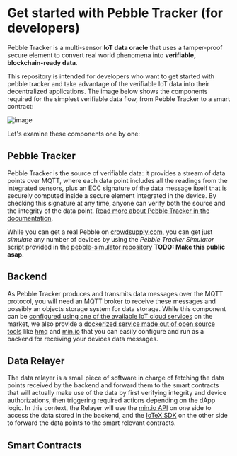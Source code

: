# Get started with Pebble Tracker (for developers)

Pebble Tracker is a multi-sensor **IoT data oracle** that uses a tamper-proof secure element to convert real world phenomena into **verifiable, blockchain-ready data**.

This repository is intended for developers who want to get started with pebble tracker and take advantage of the verifiable IoT data into their decentralized applications. The image below shows the components required for the simplest verifiable data flow, from Pebble Tracker to a smart contract: 

![image](https://user-images.githubusercontent.com/11096047/114436672-e81cdb80-9bc5-11eb-9de4-32551aa22ef2.png)


Let's examine these components one by one:

## Pebble Tracker
Pebble Tracker is the source of verifiable data: it provides a stream of data points over MQTT, where each data point includes all the readings from the integrated sensors, plus an ECC signature of the data message itself that is securely computed inside a secure element integrated in the device. By checking this signature at any time, anyone can verify both the source and the integrity of the data point. [Read more about Pebble Tracker in the documentation](https://docs.iotex.io/developer/hardware/pebble.html).

While you can get a real Pebble on [crowdsupply.com](https://www.crowdsupply.com/iotex/pebble-tracker), you can get just *simulate* any number of devices by using the _Pebble Tracker Simulator_ script provided in the [pebble-simulator repository](https://github.com/iotexproject/pebble-simulator) **TODO: Make this public asap**.

## Backend
As Pebble Tracker produces and transmits data messages over the MQTT protocol, you will need an MQTT broker to receive these messages and possibly an objects storage system for data storage. While this component can be [configured using one of the available IoT cloud services](https://docs.iotex.io/developer/hardware/pebble-aws-configuration.html) on the market, we also provide a [dockerized service made out of open source tools](https://github.com/iotexproject/pebble-backend) like [hmq](https://github.com/fhmq/hmq) and [min.io](min.io) that you can easily configure and run as a backend for receiving your devices data messages.

## Data Relayer
The data relayer is a small piece of software in charge of fetching the data points received by the backend and forward them to the smart contracts that will actually make use of the data by first verifying integrity and device authorizations, then triggering required actions depending on the dApp logic. In this context, the Relayer will use the [min.io API](https://docs.min.io/docs/javascript-client-api-reference.html) on one side to access the data stored in the backend, and the [IoTeX SDK](https://docs.iotex.io/developer/sdk/overview.html) on the other side to forward the data points to the smart relevant contracts.

## Smart Contracts
